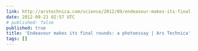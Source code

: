 ```yaml
---
link: http://arstechnica.com/science/2012/09/endeavour-makes-its-final-rounds-a-photoessay/
date: 2012-09-21 02:57 UTC
# published: false
published: true
title: 'Endeavour makes its final rounds: a photoessay | Ars Technica'
tags: []
---
```




